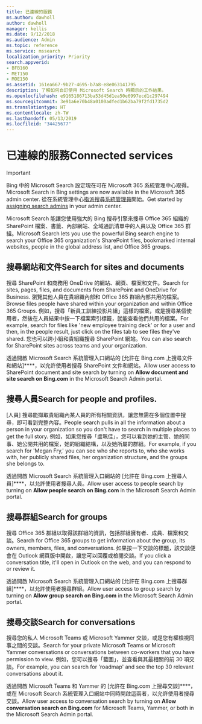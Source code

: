 ```yaml
---
title: 已連線的服務
ms.author: dawholl
author: dawholl
manager: kellis
ms.date: 9/12/2018
ms.audience: Admin
ms.topic: reference
ms.service: mssearch
localization_priority: Priority
search.appverid:
- BFB160
- MET150
- MOE150
ms.assetid: 161ea667-9b27-4695-b7a8-e8e063141795
description: 了解如何自訂使用 Microsoft Search 時顯示的工作結果。
ms.openlocfilehash: e9165186713ba53d45d1ea50e6997ecd1c297494
ms.sourcegitcommit: 3e91a6e70b48a0100adfed1b62ba79f2fd1735d2
ms.translationtype: HT
ms.contentlocale: zh-TW
ms.lasthandoff: 05/13/2019
ms.locfileid: "34425677"
---
```

# <a name="connected-services"></a><span data-ttu-id="ec91b-103">已連線的服務</span><span class="sxs-lookup"><span data-stu-id="ec91b-103">Connected services</span></span>

> [!IMPORTANT]
> <span data-ttu-id="ec91b-104">Bing 中的 Microsoft Search 設定現在可在 Microsoft 365 系統管理中心取得。</span><span class="sxs-lookup"><span data-stu-id="ec91b-104">Microsoft Search in Bing settings are now available in the Microsoft 365 admin center.</span></span> <span data-ttu-id="ec91b-105">從在系統管理中心[指派搜尋系統管理員](https://docs.microsoft.com/zh-TW/microsoftsearch/setup-microsoft-search#step-2-assign-search-admin-and-search-editor)開始。</span><span class="sxs-lookup"><span data-stu-id="ec91b-105">Get started by [assigning search admins](https://docs.microsoft.com/en-us/microsoftsearch/setup-microsoft-search#step-2-assign-search-admin-and-search-editor) in your admin center.</span></span>
     
     
<span data-ttu-id="ec91b-106">Microsoft Search 能讓您使用強大的 Bing 搜尋引擎來搜尋 Office 365 組織的 SharePoint 檔案、書籤、內部網站、全域通訊清單中的人員以及 Office 365 群組。</span><span class="sxs-lookup"><span data-stu-id="ec91b-106">Microsoft Search lets you use the powerful Bing search engine to search your Office 365 organization's SharePoint files, bookmarked internal websites, people in the global address list, and Office 365 groups.</span></span>
  
## <a name="search-for-sites-and-documents"></a><span data-ttu-id="ec91b-107">搜尋網站和文件</span><span class="sxs-lookup"><span data-stu-id="ec91b-107">Search for sites and documents</span></span>

<span data-ttu-id="ec91b-108">搜尋 SharePoint 和商務用 OneDrive 的網站、網頁、檔案和文件。</span><span class="sxs-lookup"><span data-stu-id="ec91b-108">Search for sites, pages, files, and documents from SharePoint and OneDrive for Business.</span></span> <span data-ttu-id="ec91b-109">瀏覽其他人員在貴組織內部和 Office 365 群組內部共用的檔案。</span><span class="sxs-lookup"><span data-stu-id="ec91b-109">Browse files people have shared within your organization and within Office 365 Groups.</span></span> <span data-ttu-id="ec91b-110">例如，搜尋「新員工訓練投影片組」這樣的檔案，或是搜尋某個使用者，然後在人員結果中按一下檔案索引標籤，就能查看他們共用的檔案。</span><span class="sxs-lookup"><span data-stu-id="ec91b-110">For example, search for files like 'new employee training deck' or for a user and then, in the people result, just click on the files tab to see files they've shared.</span></span> <span data-ttu-id="ec91b-111">您也可以跨小組和貴組織搜尋 SharePoint 網站。</span><span class="sxs-lookup"><span data-stu-id="ec91b-111">You can also search for SharePoint sites across teams and your organization.</span></span>
  
<span data-ttu-id="ec91b-112">透過開啟 Microsoft Search 系統管理入口網站的 [允許在 Bing.com 上搜尋文件和網站]\*\*\*\*，以允許使用者搜尋 SharePoint 文件和網站。</span><span class="sxs-lookup"><span data-stu-id="ec91b-112">Allow user access to SharePoint document and site search by turning on **Allow document and site search on Bing.com** in the Microsoft Search Admin portal.</span></span> 
  
## <a name="search-for-people"></a><span data-ttu-id="ec91b-113">搜尋人員</span><span class="sxs-lookup"><span data-stu-id="ec91b-113">Search for people and profiles.</span></span>

<span data-ttu-id="ec91b-114">[人員] 搜尋能擷取貴組織內某人員的所有相關資訊，讓您無需在多個位置中搜尋，即可看到完整內容。</span><span class="sxs-lookup"><span data-stu-id="ec91b-114">People search pulls in all the information about a person in your organization so you don't have to search in multiple places to get the full story.</span></span> <span data-ttu-id="ec91b-115">例如，如果您搜尋「盧珮佳」，您可以看到她的主管、她的同事、她公開共用的檔案，她的組織結構，以及她所屬的群組。</span><span class="sxs-lookup"><span data-stu-id="ec91b-115">For example, if you search for 'Megan Fry,' you can see who she reports to, who she works with, her publicly shared files, her organization structure, and the groups she belongs to.</span></span>
  
<span data-ttu-id="ec91b-116">透過開啟 Microsoft Search 系統管理入口網站的 [允許在 Bing.com 上搜尋人員]\*\*\*\*，以允許使用者搜尋人員。</span><span class="sxs-lookup"><span data-stu-id="ec91b-116">Allow user access to people search by turning on **Allow people search on Bing.com** in the Microsoft Search Admin portal.</span></span> 
  
## <a name="search-for-groups"></a><span data-ttu-id="ec91b-117">搜尋群組</span><span class="sxs-lookup"><span data-stu-id="ec91b-117">Search for groups</span></span>

<span data-ttu-id="ec91b-118">搜尋 Office 365 群組以取得該群組的資訊，包括群組擁有者、成員、檔案和交談。</span><span class="sxs-lookup"><span data-stu-id="ec91b-118">Search for Office 365 groups to get information about the group, its owners, members, files, and conversations.</span></span> <span data-ttu-id="ec91b-119">如果按一下交談的標題，該交談便會在 Outlook 網頁版中開啟，讓您可以回覆或檢閱交談。</span><span class="sxs-lookup"><span data-stu-id="ec91b-119">If you click a conversation title, it'll open in Outlook on the web, and you can respond to or review it.</span></span>
  
<span data-ttu-id="ec91b-120">透過開啟 Microsoft Search 系統管理入口網站的 [允許在 Bing.com 上搜尋群組]\*\*\*\*，以允許使用者搜尋群組。</span><span class="sxs-lookup"><span data-stu-id="ec91b-120">Allow user access to group search by turning on **Allow group search on Bing.com** in the Microsoft Search Admin portal.</span></span> 
  
## <a name="search-for-conversations"></a><span data-ttu-id="ec91b-121">搜尋交談</span><span class="sxs-lookup"><span data-stu-id="ec91b-121">Search for conversations</span></span>

<span data-ttu-id="ec91b-122">搜尋您的私人 Microsoft Teams 或 Microsoft Yammer 交談，或是您有權檢視同事之間的交談。</span><span class="sxs-lookup"><span data-stu-id="ec91b-122">Search for your private Microsoft Teams or Microsoft Yammer conversations or conversations between co-workers that you have permission to view.</span></span> <span data-ttu-id="ec91b-123">例如，您可以搜尋「藍圖」，並查看與其最相關的前 30 項交談。</span><span class="sxs-lookup"><span data-stu-id="ec91b-123">For example, you can search for 'roadmap' and see the top 30 relevant conversations about it.</span></span>
  
<span data-ttu-id="ec91b-124">透過開啟 Microsoft Teams 和 Yammer 的 [允許在 Bing.com 上搜尋交談]\*\*\*\*，或在 Microsoft Search 系統管理入口網站中同時開啟這兩者，以允許使用者搜尋交談。</span><span class="sxs-lookup"><span data-stu-id="ec91b-124">Allow user access to conversation search by turning on **Allow conversation search on Bing.com** for Microsoft Teams, Yammer, or both in the Microsoft Search Admin portal.</span></span> 

  

